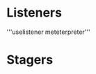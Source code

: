 <!-- TITLE: Powershell Empire -->
<!-- SUBTITLE: A quick summary of Powershell Empire -->

# Listeners
'''uselistener meteterpreter'''

# Stagers
